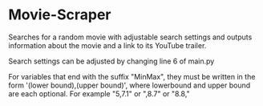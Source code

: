 # Movie-Scraper
Searches for a random movie with adjustable search settings and outputs information about the movie and a link to its YouTube trailer.

Search settings can be adjusted by changing line 6 of main.py

For variables that end with the suffix "MinMax", they must be written in the form '(lower bound),(upper bound)', where lowerbound and upper bound are each optional.
For example "5,7.1" or ",8.7" or "8.8,"
